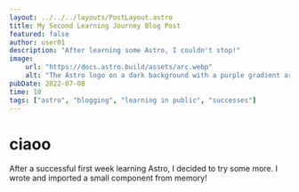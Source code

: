 ```yaml
---
layout: ../../../layouts/PostLayout.astro
title: My Second Learning Journey Blog Post
featured: false
author: user01
description: "After learning some Astro, I couldn't stop!"
image:
    url: "https://docs.astro.build/assets/arc.webp"
    alt: "The Astro logo on a dark background with a purple gradient arc."
pubDate: 2022-07-08
time: 10
tags: ["astro", "blogging", "learning in public", "successes"]
---
```

# ciaoo
After a successful first week learning Astro, I decided to try some more. I wrote and imported a small component from memory!